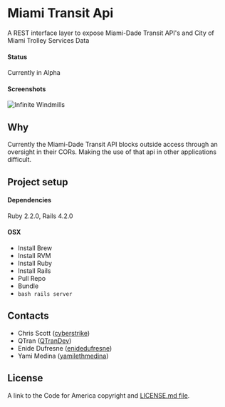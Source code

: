 # Miami Transit Api

A REST interface layer to expose Miami-Dade Transit API's and City of Miami Trolley Services Data

#### Status 
Currently in Alpha

#### Screenshots
![Infinite Windmills](http://i.giphy.com/MIY4jpusckRmU.gif)

## Why
Currently the Miami-Dade Transit API blocks outside access through an oversight in their CORs.
Making the use of that api in other applications difficult.

## Project setup

#### Dependencies
Ruby 2.2.0, Rails 4.2.0

#### OSX
- Install Brew
- Install RVM
- Install Ruby
- Install Rails
- Pull Repo
- Bundle
- ```bash rails server ```

Contacts
--------

* Chris Scott ([cyberstrike](https://github.com/cyberstrike))
* QTran ([QTranDev](https://github.com/qtrandev))
* Enide Dufresne ([enidedufresne](https://github.com/enidedufresne))
* Yami Medina ([yamilethmedina](https://github.com/tmaybe))


## License
A link to the Code for America copyright and [LICENSE.md file](https://github.com/codeforamerica/ceviche-cms/blob/master/LICENCE.md).

